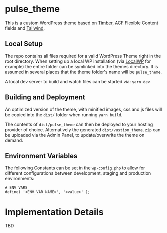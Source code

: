 # pulse_theme

This is a custom WordPress theme based on [Timber](https://timber.github.io/docs/v1/guides/cheatsheet/), [ACF](https://www.advancedcustomfields.com/resources/flexible-content/) Flexible Content fields and [Tailwind](https://tailwindcss.com/docs/installation).

## Local Setup

The repo contains all files required for a valid WordPress Theme right in the root directory. When setting up a local WP installation (via [LocalWP](https://localwp.com/) for example) the entire folder can be symlinked into the themes directory. It is assumed in several places that the theme folder's name will be `pulse_theme`.

A local dev server to build and watch files can be started via: `yarn dev`

## Building and Deployment

An optimized version of the theme, with minified images, css and js files will be copied into the `dist/` folder when running `yarn build`.

The contents of `dist/pulse_theme` can then be deployed to your hosting provider of choice. Alternatively the generated `dist/vustion_theme.zip` can be uploaded via the Admin Panel, to update/overwrite the theme on demand.

## Environment Variables

The following Constants can be set in the `wp-config.php` to allow for different configurations between development, staging and production environments:

```
# ENV VARS
define( '<ENV_VAR_NAME>', '<value>' );
```

# Implementation Details

TBD
